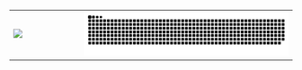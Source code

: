 <table>
  <tbody>
    <tr>
      <td width="25%">
        <img src="https://github-readme-stats.vercel.app/api?username=monetjoe&hide_rank=true&show_icons=true&theme=dracula">
      </td>
      <td width="75%">
        <picture>
          <source media="(prefers-color-scheme: dark)" srcset="https://raw.githubusercontent.com/monetjoe/monetjoe/output/github-contribution-grid-snake-dark.svg">
          <source media="(prefers-color-scheme: light)" srcset="https://raw.githubusercontent.com/monetjoe/monetjoe/output/github-contribution-grid-snake.svg">
          <img alt="github contribution grid snake animation" src="https://raw.githubusercontent.com/monetjoe/monetjoe/output/github-contribution-grid-snake.svg">
        </picture>
      </td>
    </tr>
  </tbody>
</table>


